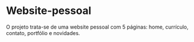 # Website-pessoal
O projeto trata-se de uma website pessoal com 5 páginas: home, currículo, contato, portfólio e novidades. 
